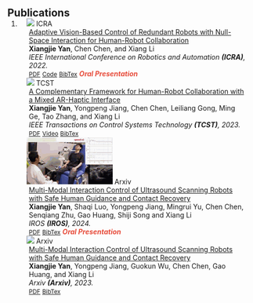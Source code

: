 <h2 id="publications" style="margin: 2px 0px -15px;">Publications</h2>

<div class="publications">
<ol class="bibliography">

<li>

<!-- icra22 -->
<div class="pub-row">

  <div class="col-sm-3 abbr" style="position: relative;padding-right: 15px;padding-left: 15px;">
    <img src="assets/img/icra22.gif" class="teaser img-fluid z-depth-1">
    <abbr class="badge">ICRA</abbr>
  </div>

  <div class="col-sm-9" style="position: relative;padding-right: 15px;padding-left: 20px;">
    <div class="title"><a href="https://ieeexplore.ieee.org/abstract/document/9812218">Adaptive Vision-Based Control of Redundant Robots with Null-Space Interaction for Human-Robot Collaboration</a></div>
    <div class="author"><strong>Xiangjie Yan</strong>, Chen Chen, and Xiang Li</div>
    <div class="periodical"><em>IEEE International Conference on Robotics and Automation <strong>(ICRA)</strong>, 2022.</em></div>
    <div class="links">
      <a href="https://ieeexplore.ieee.org/abstract/document/9812218" class="btn btn-sm z-depth-0" role="button" target="_blank" style="font-size:12px;">PDF</a>
      <a href="https://github.com/yanseim/Vision-Based-Control" class="btn btn-sm z-depth-0" role="button" target="_blank" style="font-size:12px;">Code</a>
      <!-- <a href="https://class-il.mpi-inf.mpg.de/mnemonics/" class="btn btn-sm z-depth-0" role="button" target="_blank" style="font-size:12px;">Project Page</a> -->
      <a href="https://scholar.googleusercontent.com/scholar.bib?q=info:8i8vrw9QXKIJ:scholar.google.com/&output=citation&scisdr=Cm0hd0cQENX4vhVk-HE:AGlGAw8AAAAAZI1i4HGC_ti_lwnP6SXKS6G32mw&scisig=AGlGAw8AAAAAZI1i4AwDmL64T503fEJ2lkWfWB8&scisf=4&ct=citation&cd=-1&hl=en" class="btn btn-sm z-depth-0" role="button" target="_blank" style="font-size:12px;">BibTex</a>
      <strong><i style="color:#e74d3c">Oral Presentation</i></strong>
    </div>
  </div>
</div>


<!-- tcst22 -->
<div class="pub-row">

  <div class="col-sm-3 abbr" style="position: relative;padding-right: 15px;padding-left: 15px;">
    <img src="assets/img/tcst22.gif" class="teaser img-fluid z-depth-1">
    <abbr class="badge">TCST</abbr>
  </div>

  <div class="col-sm-9" style="position: relative;padding-right: 15px;padding-left: 20px;">
    <div class="title"><a href="https://ieeexplore.ieee.org/document/10220214">A Complementary Framework for Human-Robot
Collaboration with a Mixed AR-Haptic Interface</a></div>
    <div class="author"><strong>Xiangjie Yan</strong>, Yongpeng Jiang, Chen Chen, Leiliang Gong, Ming Ge, Tao Zhang, and Xiang Li</div>
    <div class="periodical"><em>IEEE Transactions on Control Systems Technology <strong>(TCST)</strong>, 2023.</em></div>
    <div class="links">
      <a href="https://ieeexplore.ieee.org/document/10220214" class="btn btn-sm z-depth-0" role="button" target="_blank" style="font-size:12px;">PDF</a>
      <!-- <a href="https://github.com/yanseim/Vision-Based-Control" class="btn btn-sm z-depth-0" role="button" target="_blank" style="font-size:12px;">Code</a> -->
      <a href="https://www.youtube.com/watch?v=zY3aPHQEx0E&t=10s" class="btn btn-sm z-depth-0" role="button" target="_blank" style="font-size:12px;">Video</a>
      <a href="https://scholar.googleusercontent.com/scholar.bib?q=info:j13pvC4K9VcJ:scholar.google.com/&output=citation&scisdr=Cm0hd0cQENX4vhVgIhk:AGlGAw8AAAAAZI1mOhm1mRHWa-ffW0Lypr0i8hM&scisig=AGlGAw8AAAAAZI1mOlTD-In5NYlzSos8W0M6FzM&scisf=4&ct=citation&cd=-1&hl=en" class="btn btn-sm z-depth-0" role="button" target="_blank" style="font-size:12px;">BibTex</a>
      <!-- <strong><i style="color:#e74d3c">Oral Presentation</i></strong> -->
    </div>
  </div>
</div>

<!-- iros24 -->
<div class="pub-row">

  <div class="col-sm-3 abbr" style="position: relative;padding-right: 15px;padding-left: 15px;">
    <img src="assets/img/iros2024.gif" class="teaser img-fluid z-depth-1">
    <abbr class="badge">Arxiv</abbr>
  </div>

  <div class="col-sm-9" style="position: relative;padding-right: 15px;padding-left: 20px;">
    <div class="title"><a href="https://arxiv.org/pdf/2411.19545">Multi-Modal Interaction Control of Ultrasound Scanning Robots with Safe Human Guidance and Contact Recovery</a></div>
    <div class="author"><strong>Xiangjie Yan</strong>, Shaqi Luo, Yongpeng Jiang, Mingrui Yu, Chen Chen, Senqiang Zhu, Gao Huang, Shiji Song and Xiang Li</div>
    <div class="periodical"><em>IROS <strong>(IROS)</strong>, 2024.</em></div>
    <div class="links">
      <a href="https://arxiv.org/pdf/2411.19545.pdf" class="btn btn-sm z-depth-0" role="button" target="_blank" style="font-size:12px;">PDF</a>
      <!-- <a href="https://github.com/yanseim/Vision-Based-Control" class="btn btn-sm z-depth-0" role="button" target="_blank" style="font-size:12px;">Code</a> -->
      <!-- <a href="https://class-il.mpi-inf.mpg.de/mnemonics/" class="btn btn-sm z-depth-0" role="button" target="_blank" style="font-size:12px;">Project Page</a> -->
      <a href="https://scholar.googleusercontent.com/scholar.bib?q=info:AeZVQ15NBVsJ:scholar.google.com/&output=citation&scisdr=ClGnnm9GEJPZjH5rztE:AFWwaeYAAAAAZ8Rt1tEZG9vRTXnn7FspfmyeMLA&scisig=AFWwaeYAAAAAZ8Rt1tcEo2jxrCUSGQNPnc5yj-w&scisf=4&ct=citation&cd=-1&hl=en" class="btn btn-sm z-depth-0" role="button" target="_blank" style="font-size:12px;">BibTex</a>
      <strong><i style="color:#e74d3c">Oral Presentation</i></strong>
    </div>
  </div>
</div>

<!-- iros23 -->
<div class="pub-row">

  <div class="col-sm-3 abbr" style="position: relative;padding-right: 15px;padding-left: 15px;">
    <img src="assets/img/iros23.gif" class="teaser img-fluid z-depth-1">
    <abbr class="badge">Arxiv</abbr>
  </div>

  <div class="col-sm-9" style="position: relative;padding-right: 15px;padding-left: 20px;">
    <div class="title"><a href="https://arxiv.org/pdf/2302.05685.pdf">Multi-Modal Interaction Control of Ultrasound Scanning Robots with Safe Human Guidance and Contact Recovery</a></div>
    <div class="author"><strong>Xiangjie Yan</strong>, Yongpeng Jiang, Guokun Wu, Chen Chen, Gao Huang, and Xiang Li</div>
    <div class="periodical"><em>Arxiv <strong>(Arxiv)</strong>, 2023.</em></div>
    <div class="links">
      <a href="https://arxiv.org/pdf/2302.05685.pdf" class="btn btn-sm z-depth-0" role="button" target="_blank" style="font-size:12px;">PDF</a>
      <!-- <a href="https://github.com/yanseim/Vision-Based-Control" class="btn btn-sm z-depth-0" role="button" target="_blank" style="font-size:12px;">Code</a> -->
      <!-- <a href="https://class-il.mpi-inf.mpg.de/mnemonics/" class="btn btn-sm z-depth-0" role="button" target="_blank" style="font-size:12px;">Project Page</a> -->
      <a href="https://scholar.googleusercontent.com/scholar.bib?q=info:j13pvC4K9VcJ:scholar.google.com/&output=citation&scisdr=Cm0hd0cQENX4vhVgIhk:AGlGAw8AAAAAZI1mOhm1mRHWa-ffW0Lypr0i8hM&scisig=AGlGAw8AAAAAZI1mOlTD-In5NYlzSos8W0M6FzM&scisf=4&ct=citation&cd=-1&hl=en" class="btn btn-sm z-depth-0" role="button" target="_blank" style="font-size:12px;">BibTex</a>
      <!-- <strong><i style="color:#e74d3c">Oral Presentation</i></strong> -->
    </div>
  </div>
</div>



</li>
  
<br>

</ol>
</div>
